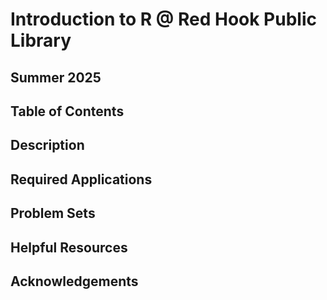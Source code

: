 # Introduction to R @ Red Hook Public Library
## Summer 2025

## Table of Contents

## Description

## Required Applications

## Problem Sets

## Helpful Resources

## Acknowledgements
